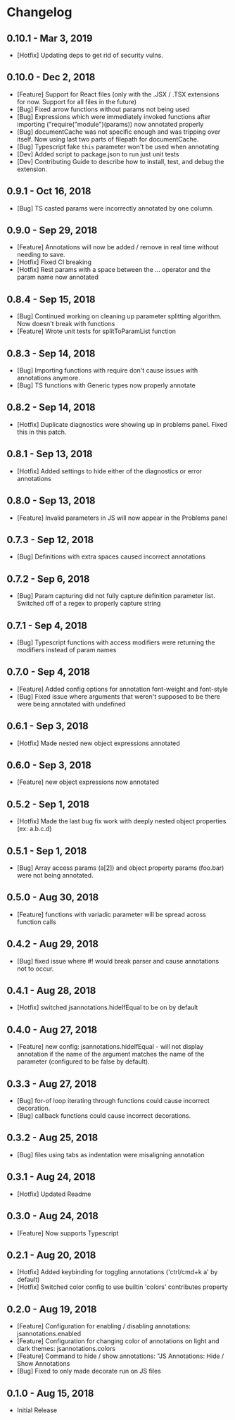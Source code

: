 # Changelog

## 0.10.1 - Mar 3, 2019
- [Hotfix] Updating deps to get rid of security vulns.

## 0.10.0 - Dec 2, 2018
- [Feature] Support for React files (only with the .JSX / .TSX extensions for now. Support for all files in the future)
- [Bug] Fixed arrow functions without params not being used
- [Bug] Expressions which were immediately invoked functions after importing ("require("module")(params)) now annotated properly
- [Bug] documentCache was not specific enough and was tripping over itself. Now using last two parts of filepath for documentCache.
- [Bug] Typescript fake `this` parameter won't be used when annotating
- [Dev] Added script to package.json to run just unit tests
- [Dev] Contributing Guide to describe how to install, test, and debug the extension.

## 0.9.1 - Oct 16, 2018
- [Bug] TS casted params were incorrectly annotated by one column.

## 0.9.0 - Sep 29, 2018
- [Feature] Annotations will now be added / remove in real time without needing to save.
- [Hotfix] Fixed CI breaking
- [Hotfix] Rest params with a space between the ... operator and the param name now annotated

## 0.8.4 - Sep 15, 2018
- [Bug] Continued working on cleaning up parameter splitting algorithm. Now doesn't break with functions
- [Feature] Wrote unit tests for splitToParamList function

## 0.8.3 - Sep 14, 2018
- [Bug] Importing functions with require don't cause issues with annotations anymore.
- [Bug] TS functions with Generic types now properly annotate

## 0.8.2 - Sep 14, 2018
- [Hotfix] Duplicate diagnostics were showing up in problems panel. Fixed this in this patch.

## 0.8.1 - Sep 13, 2018
- [Hotfix] Added settings to hide either of the diagnostics or error annotations

## 0.8.0 - Sep 13, 2018
- [Feature] Invalid parameters in JS will now appear in the Problems panel

## 0.7.3 - Sep 12, 2018
- [Bug] Definitions with extra spaces caused incorrect annotations

## 0.7.2 - Sep 6, 2018
- [Bug] Param capturing did not fully capture definition parameter list. Switched off of a regex to properly capture string

## 0.7.1 - Sep 4, 2018
- [Bug] Typescript functions with access modifiers were returning the modifiers instead of param names

## 0.7.0 - Sep 4, 2018
- [Feature] Added config options for annotation font-weight and font-style
- [Bug] Fixed issue where arguments that weren't supposed to be there were being annotated with undefined

## 0.6.1 - Sep 3, 2018
- [Hotfix] Made nested new object expressions annotated

## 0.6.0 - Sep 3, 2018
- [Feature] new object expressions now annotated

## 0.5.2 - Sep 1, 2018
- [Hotfix] Made the last bug fix work with deeply nested object properties (ex: a.b.c.d)

## 0.5.1 - Sep 1, 2018
- [Bug] Array access params (a[2]) and object property params (foo.bar) were not being annotated.

## 0.5.0 - Aug 30, 2018
- [Feature] functions with variadic parameter will be spread across function calls

## 0.4.2 - Aug 29, 2018
- [Bug] fixed issue where #! would break parser and cause annotations not to occur.

## 0.4.1 - Aug 28, 2018
- [Hotfix] switched jsannotations.hideIfEqual to be on by default

## 0.4.0 - Aug 27, 2018
- [Feature] new config: jsannotations.hideIfEqual - will not display annotation if the name of the argument matches the name of the parameter (configured to be false by default).

## 0.3.3 - Aug 27, 2018
- [Bug] for-of loop iterating through functions could cause incorrect decoration.
- [Bug] callback functions could cause incorrect decorations.

## 0.3.2 - Aug 25, 2018
- [Bug] files using tabs as indentation were misaligning annotation

## 0.3.1 - Aug 24, 2018
- [Hotfix] Updated Readme

## 0.3.0 - Aug 24, 2018
- [Feature] Now supports Typescript

## 0.2.1 - Aug 20, 2018
- [Hotfix] Added keybinding for toggling annotations ('ctrl/cmd+k a' by default)
- [Hotfix] Switched color config to use builtin 'colors' contributes property

## 0.2.0 - Aug 19, 2018
- [Feature] Configuration for enabling / disabling annotations: jsannotations.enabled
- [Feature] Configuration for changing color of annotations on light and dark themes: jsannotations.colors
- [Feature] Command to hide / show annotations: "JS Annotations: Hide / Show Annotations
- [Bug] Fixed to only made decorate run on JS files

## 0.1.0 - Aug 15, 2018
- Initial Release